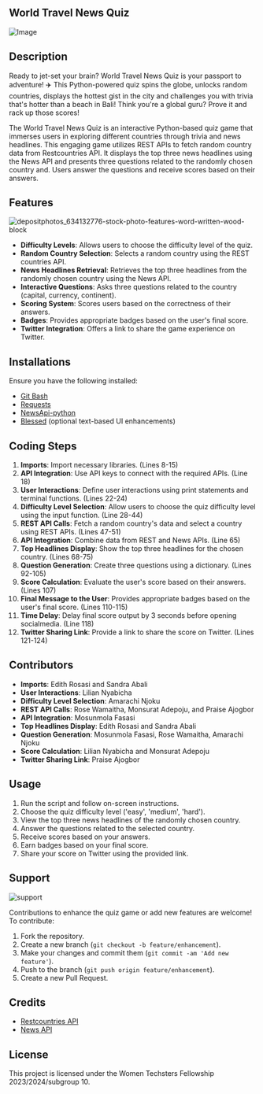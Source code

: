 ## World Travel News Quiz 
![Image](https://github.com/Rose-DE/WorldTravelQuiz-game/assets/153556310/99ea556e-6139-44f3-965a-3e2868597d89)
## Description
Ready to jet-set your brain? World Travel News Quiz is your passport to adventure!  ✈️ This Python-powered quiz spins the globe, unlocks random countries, displays the hottest gist in the city and challenges you with trivia that's hotter than a beach in Bali!   Think you're a global guru? Prove it and rack up those scores!

The World Travel News Quiz is an interactive Python-based quiz game that immerses users in exploring different countries through trivia and news headlines. This engaging game utilizes REST APIs to fetch random country data from Restcountries API. It displays the top three news headlines using the News API and  presents three questions related to the randomly chosen country and. Users answer the questions and receive scores based on their answers.

## Features
![depositphotos_634132776-stock-photo-features-word-written-wood-block](https://github.com/Rose-DE/WorldTravelQuiz-game/assets/153556310/cafcc258-9131-4d79-9d54-36dd216ee2c3)

- **Difficulty Levels**: Allows users to choose the difficulty level of the quiz.
- **Random Country Selection**: Selects a random country using the REST countries API.
- **News Headlines Retrieval**: Retrieves the top three headlines from the randomly chosen country using the News API.
- **Interactive Questions**: Asks three questions related to the country (capital, currency, continent).
- **Scoring System**: Scores users based on the correctness of their answers.
- **Badges**: Provides appropriate badges based on the user's final score.
- **Twitter Integration**: Offers a link to share the game experience on Twitter.

## Installations

Ensure you have the following installed:

- [Git Bash](https://gitforwindows.org/)
- [Requests](https://docs.python-requests.org/en/latest/)
- [NewsApi-python](https://github.com/mattlisiv/newsapi-python)
- [Blessed](https://github.com/jquast/blessed) (optional text-based UI enhancements)

## Coding Steps

1. **Imports**: Import necessary libraries. (Lines 8-15)
2. **API Integration**: Use API keys to connect with the required APIs. (Line 18)
3. **User Interactions**: Define user interactions using print statements and terminal functions. (Lines 22-24)
4. **Difficulty Level Selection**: Allow users to choose the quiz difficulty level using the input function. (Line 28-44)
5. **REST API Calls**: Fetch a random country's data and select a country using REST APIs. (Lines 47-51)
6. **API Integration**: Combine data from REST and News APIs. (Line 65)
7. **Top Headlines Display**: Show the top three headlines for the chosen country. (Lines 68-75)
8. **Question Generation**: Create three questions using a dictionary. (Lines 92-105)
9. **Score Calculation**: Evaluate the user's score based on their answers. (Lines 107)
10. **Final Message to the User**: Provides appropriate badges based on the user's final score. (Lines 110-115)
11. **Time Delay**: Delay final score output by 3 seconds before opening socialmedia. (Line 118)
12. **Twitter Sharing Link**: Provide a link to share the score on Twitter. (Lines 121-124)

## Contributors

- **Imports**: Edith Rosasi and Sandra Abali
- **User Interactions**: Lilian Nyabicha
- **Difficulty Level Selection**: Amarachi Njoku
- **REST API Calls**: Rose Wamaitha, Monsurat Adepoju, and Praise Ajogbor
- **API Integration**: Mosunmola Fasasi
- **Top Headlines Display**: Edith Rosasi and Sandra Abali
- **Question Generation**: Mosunmola Fasasi, Rose Wamaitha, Amarachi Njoku
- **Score Calculation**: Lilian Nyabicha and Monsurat Adepoju
- **Twitter Sharing Link**: Praise Ajogbor

## Usage

1. Run the script and follow on-screen instructions.
2. Choose the quiz difficulty level ('easy', 'medium', 'hard').
3. View the top three news headlines of the randomly chosen country.
4. Answer the questions related to the selected country.
5. Receive scores based on your answers.
6. Earn badges based on your final score.
7. Share your score on Twitter using the provided link.

## Support
![support](https://github.com/Rose-DE/WorldTravelQuiz-game/assets/153556310/a47dbfee-3cae-403e-b5fd-c1767429137b)

Contributions to enhance the quiz game or add new features are welcome! To contribute:

1. Fork the repository.
2. Create a new branch (`git checkout -b feature/enhancement`).
3. Make your changes and commit them (`git commit -am 'Add new feature'`).
4. Push to the branch (`git push origin feature/enhancement`).
5. Create a new Pull Request.

## Credits

- [Restcountries API](https://restcountries.com/)
- [News API](https://newsapi.org/)

## License

This project is licensed under the Women Techsters Fellowship 2023/2024/subgroup 10.
